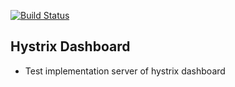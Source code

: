 [![Build Status](https://travis-ci.com/nodamu/hystrix-dashboard.svg?branch=master)](https://travis-ci.com/nodamu/hystrix-dashboard)

## Hystrix Dashboard
* Test implementation server of hystrix dashboard